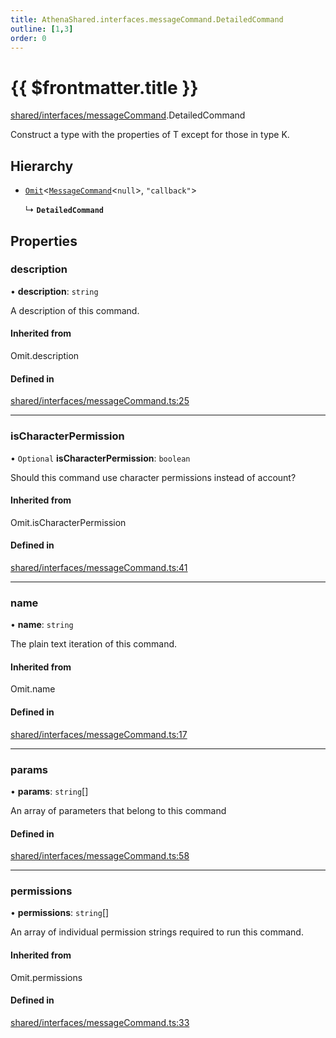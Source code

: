 ```yaml
---
title: AthenaShared.interfaces.messageCommand.DetailedCommand
outline: [1,3]
order: 0
---
```


# {{ $frontmatter.title }}


[shared/interfaces/messageCommand](../modules/shared_interfaces_messageCommand.md).DetailedCommand

Construct a type with the properties of T except for those in type K.

## Hierarchy

- [`Omit`](../modules/server_player_inventory_Internal.md#Omit)<[`MessageCommand`](shared_interfaces_messageCommand_MessageCommand.md)<``null``\>, ``"callback"``\>

  ↳ **`DetailedCommand`**

## Properties

### description

• **description**: `string`

A description of this command.

#### Inherited from

Omit.description

#### Defined in

[shared/interfaces/messageCommand.ts:25](https://github.com/Stuyk/altv-athena/blob/f9f448a/src/core/shared/interfaces/messageCommand.ts#L25)

___

### isCharacterPermission

• `Optional` **isCharacterPermission**: `boolean`

Should this command use character permissions instead of account?

#### Inherited from

Omit.isCharacterPermission

#### Defined in

[shared/interfaces/messageCommand.ts:41](https://github.com/Stuyk/altv-athena/blob/f9f448a/src/core/shared/interfaces/messageCommand.ts#L41)

___

### name

• **name**: `string`

The plain text iteration of this command.

#### Inherited from

Omit.name

#### Defined in

[shared/interfaces/messageCommand.ts:17](https://github.com/Stuyk/altv-athena/blob/f9f448a/src/core/shared/interfaces/messageCommand.ts#L17)

___

### params

• **params**: `string`[]

An array of parameters that belong to this command

#### Defined in

[shared/interfaces/messageCommand.ts:58](https://github.com/Stuyk/altv-athena/blob/f9f448a/src/core/shared/interfaces/messageCommand.ts#L58)

___

### permissions

• **permissions**: `string`[]

An array of individual permission strings required to run this command.

#### Inherited from

Omit.permissions

#### Defined in

[shared/interfaces/messageCommand.ts:33](https://github.com/Stuyk/altv-athena/blob/f9f448a/src/core/shared/interfaces/messageCommand.ts#L33)
